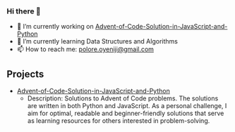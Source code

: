 ### Hi there 👋

- 🔭 I’m currently working on [Advent-of-Code-Solution-in-JavaScript-and-Python](https://github.com/oluwapoloreoyeniji/Advent-of-Code-Solution-in-JavaScript-and-Python)
- 🌱 I’m currently learning Data Structures and Algorithms
- 📫 How to reach me: polore.oyeniji@gmail.com


## Projects
- [Advent-of-Code-Solution-in-JavaScript-and-Python](https://github.com/oluwapoloreoyeniji/Advent-of-Code-Solution-in-JavaScript-and-Python)
  - Description: Solutions to Advent of Code problems. The solutions are written in both Python and JavaScript. As a personal challenge, I aim for optimal, readable and beginner-friendly solutions that serve as learning resources for others interested in problem-solving.    

